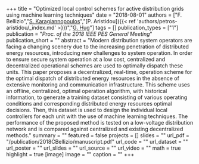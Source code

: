 +++
title = "Optimized local control schemes for active distribution grids using machine learning techniques"
date = "2018-08-01"
authors = ["F. Bellizio","[S. Karagiannopoulos](https://scholar.google.com/citations?user=Tcam1KYAAAAJ)","[P. Aristidou]({{< ref 'authors/petros-aristidou/_index.md' >}})","[G. Hug](https://scholar.google.com/citations?hl=en&user=dBT_MOAAAAAJ)"]
tags = []
publication_types = ["1"]
publication = "_Proc. of the 2018 IEEE PES General Meeting_"
publication_short = ""
abstract = "Modern distribution system operators are facing a changing scenery due to the increasing penetration of distributed energy resources, introducing new challenges to system operation. In order to ensure secure system operation at a low cost, centralized and decentralized operational schemes are used to optimally dispatch these units. This paper proposes a decentralized, real-time, operation scheme for the optimal dispatch of distributed energy resources in the absence of extensive monitoring and communication infrastructure. This scheme uses an offline, centralized, optimal operation algorithm, with historical information, to generate a training dataset consisting of various operating conditions and corresponding distributed energy resources optimal decisions. Then, this dataset is used to design the individual local controllers for each unit with the use of machine learning techniques. The performance of the proposed method is tested on a low-voltage distribution network and is compared against centralized and existing decentralized methods."
summary = ""
featured = false
projects = []
slides = ""
url_pdf = "/publication/2018CBellizio/manuscript.pdf"
url_code = ""
url_dataset = ""
url_poster = ""
url_slides = ""
url_source = ""
url_video = ""
math = true
highlight = true
[image]
image = ""
caption = ""
+++

